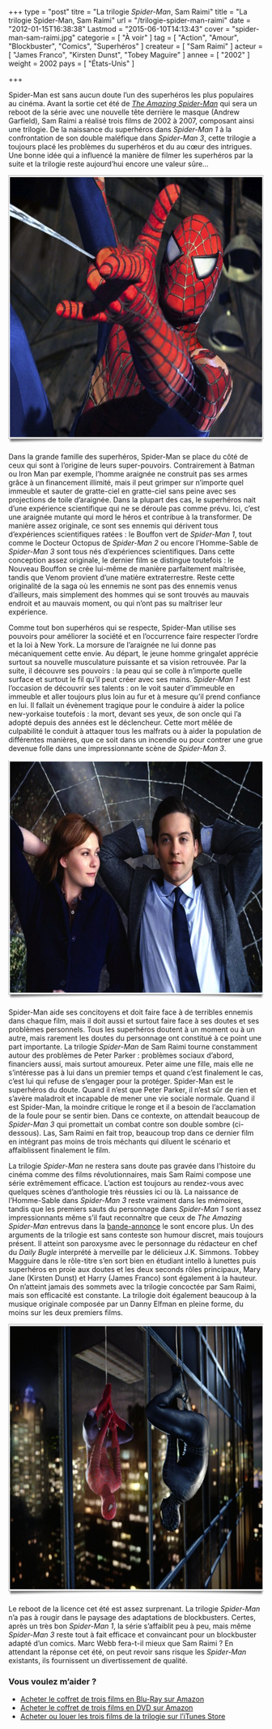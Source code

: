 +++
type = "post"
titre = "La trilogie <em>Spider-Man</em>, Sam Raimi"
title = "La trilogie Spider-Man, Sam Raimi"
url = "/trilogie-spider-man-raimi"
date = "2012-01-15T16:38:38"
Lastmod = "2015-06-10T14:13:43"
cover = "spider-man-sam-raimi.jpg"
categorie = [ "À voir" ]
tag = [ "Action", "Amour", "Blockbuster", "Comics", "Superhéros" ]
createur = [ "Sam Raimi" ]
acteur = [ "James Franco", "Kirsten Dunst", "Tobey Maguire" ]
annee = [ "2002" ]
weight = 2002
pays = [ "États-Unis" ]

+++

<p>Spider-Man est sans aucun doute l&rsquo;un des superhéros les plus populaires au cinéma. Avant la sortie cet été de <a href="/2012/07/04/amazing-spider-man-webb/" title="The Amazing Spider-Man, Marc Webb"><em>The Amazing Spider-Man</em></a> qui sera un reboot de la série avec une nouvelle tête derrière le masque (Andrew Garfield), Sam Raimi a réalisé trois films de 2002 à 2007, composant ainsi une trilogie. De la naissance du superhéros dans <em>Spider-Man 1</em> à la confrontation de son double maléfique dans <em>Spider-Man 3</em>, cette trilogie a toujours placé les problèmes du superhéros et du au cœur des intrigues. Une bonne idée qui a influencé la manière de filmer les superhéros par la suite et la trilogie reste aujourd&rsquo;hui encore une valeur sûre…</p>
<img class="aligncenter" style="border-style: initial; border-color: initial; border-width: 0px;" src="spider-man-1.jpg" alt="Spider man 1" width="690" height="529" border="0" />
<p>Dans la grande famille des superhéros, Spider-Man se place du côté de ceux qui sont à l&rsquo;origine de leurs super-pouvoirs. Contrairement à Batman ou Iron Man par exemple, l&rsquo;homme araignée ne construit pas ses armes grâce à un financement illimité, mais il peut grimper sur n&rsquo;importe quel immeuble et sauter de gratte-ciel en gratte-ciel sans peine avec ses projections de toile d&rsquo;araignée. Dans la plupart des cas, le superhéros nait d&rsquo;une expérience scientifique qui ne se déroule pas comme prévu. Ici, c&rsquo;est une araignée mutante qui mord le héros et contribue à la transformer. De manière assez originale, ce sont ses ennemis qui dérivent tous d&rsquo;expériences scientifiques ratées : le Bouffon vert de <em>Spider-Man 1</em>, tout comme le Docteur Octopus de <em>Spider-Man 2</em> ou encore l&rsquo;Homme-Sable de <em>Spider-Man 3</em> sont tous nés d&rsquo;expériences scientifiques. Dans cette conception assez originale, le dernier film se distingue toutefois : le Nouveau Bouffon se crée lui-même de manière parfaitement maîtrisée, tandis que Venom provient d&rsquo;une matière extraterrestre. Reste cette originalité de la saga où les ennemis ne sont pas des ennemis venus d&rsquo;ailleurs, mais simplement des hommes qui se sont trouvés au mauvais endroit et au mauvais moment, ou qui n&rsquo;ont pas su maîtriser leur expérience.</p>
<p>Comme tout bon superhéros qui se respecte, Spider-Man utilise ses pouvoirs pour améliorer la société et en l&rsquo;occurrence faire respecter l&rsquo;ordre et la loi à New York. La morsure de l&rsquo;araignée ne lui donne pas mécaniquement cette envie. Au départ, le jeune homme gringalet apprécie surtout sa nouvelle musculature puissante et sa vision retrouvée. Par la suite, il découvre ses pouvoirs : la peau qui se colle à n&rsquo;importe quelle surface et surtout le fil qu&rsquo;il peut créer avec ses mains. <em>Spider-Man 1</em> est l&rsquo;occasion de découvrir ses talents : on le voit sauter d&rsquo;immeuble en immeuble et aller toujours plus loin au fur et à mesure qu&rsquo;il prend confiance en lui. Il fallait un évènement tragique pour le conduire à aider la police new-yorkaise toutefois : la mort, devant ses yeux, de son oncle qui l&rsquo;a adopté depuis des années est le déclencheur. Cette mort mêlée de culpabilité le conduit à attaquer tous les malfrats ou à aider la population de différentes manières, que ce soit dans un incendie ou pour contrer une grue devenue folle dans une impressionnante scène de <em>Spider-Man 3</em>.</p>
<img class="aligncenter" style="border-style: initial; border-color: initial; border-width: 0px;" src="spider-man-kirsten-dunst-tobey-maguire.jpg" alt="Spider man kirsten dunst tobey maguire" width="690" height="472" border="0" />
<p>Spider-Man aide ses concitoyens et doit faire face à de terribles ennemis dans chaque film, mais il doit aussi et surtout faire face à ses doutes et ses problèmes personnels. Tous les superhéros doutent à un moment ou à un autre, mais rarement les doutes du personnage ont constitué à ce point une part importante. La trilogie <em>Spider-Man</em> de Sam Raimi tourne constamment autour des problèmes de Peter Parker : problèmes sociaux d&rsquo;abord, financiers aussi, mais surtout amoureux. Peter aime une fille, mais elle ne s&rsquo;intéresse pas à lui dans un premier temps et quand c&rsquo;est finalement le cas, c&rsquo;est lui qui refuse de s&rsquo;engager pour la protéger. Spider-Man est le superhéros du doute. Quand il n&rsquo;est que Peter Parker, il n&rsquo;est sûr de rien et s&rsquo;avère maladroit et incapable de mener une vie sociale normale. Quand il est Spider-Man, la moindre critique le ronge et il a besoin de l&rsquo;acclamation de la foule pour se sentir bien. Dans ce contexte, on attendait beaucoup de <em>Spider-Man 3</em> qui promettait un combat contre son double sombre (ci-dessous). Las, Sam Raimi en fait trop, beaucoup trop dans ce dernier film en intégrant pas moins de trois méchants qui diluent le scénario et affaiblissent finalement le film.</p>
<p>La trilogie <em>Spider-Man</em> ne restera sans doute pas gravée dans l&rsquo;histoire du cinéma comme des films révolutionnaires, mais Sam Raimi compose une série extrêmement efficace. L&rsquo;action est toujours au rendez-vous avec quelques scènes d&rsquo;anthologie très réussies ici ou là. La naissance de l&rsquo;Homme-Sable dans <em>Spider-Man 3</em> reste vraiment dans les mémoires, tandis que les premiers sauts du personnage dans <em>Spider-Man 1</em> sont assez impressionnants même s&rsquo;il faut reconnaître que ceux de <em>The Amazing Spider-Man</em> entrevus dans la <a href="http://www.youtube.com/watch?v=njCs0skAVyo&amp;feature=fvst">bande-annonce</a> le sont encore plus. Un des arguments de la trilogie est sans conteste son humour discret, mais toujours présent. Il atteint son paroxysme avec le personnage du rédacteur en chef du <em>Daily Bugle</em> interprété à merveille par le délicieux J.K. Simmons. Tobbey Magguire dans le rôle-titre s&rsquo;en sort bien en étudiant intello à lunettes puis superhéros en proie aux doutes et les deux seconds rôles principaux, Mary Jane (Kirsten Dunst) et Harry (James Franco) sont également à la hauteur. On n&rsquo;atteint jamais des sommets avec la trilogie concoctée par Sam Raimi, mais son efficacité est constante. La trilogie doit également beaucoup à la musique originale composée par un Danny Elfman en pleine forme, du moins sur les deux premiers films.</p>
<img class="aligncenter" style="border-style: initial; border-color: initial; border-width: 0px;" src="spider-man-3-sam-raimi.jpg" alt="Spider man 3 sam raimi" width="690" height="536" border="0" />
<p>Le reboot de la licence cet été est assez surprenant. La trilogie <em>Spider-Man</em> n&rsquo;a pas à rougir dans le paysage des adaptations de blockbusters. Certes, après un très bon <em>Spider-Man 1</em>, la série s&rsquo;affaiblit peu à peu, mais même <em>Spider-Man 3</em> reste tout à fait efficace et convaincant pour un blockbuster adapté d&rsquo;un comics. Marc Webb fera-t-il mieux que Sam Raimi ? En attendant la réponse cet été, on peut revoir sans risque les <em>Spider-Man</em> existants, ils fournissent un divertissement de qualité.</p>
<div class="amazon">
<h3>Vous voulez m&rsquo;aider ?</h3>
<ul>
<li><a href="http://www.amazon.fr/gp/product/B000VI04X4/ref=as_li_ss_tl?ie=UTF8&tag=leblogdenic07-21&linkCode=as2&camp=1642&creative=19458&creativeASIN=B000VI04X4">Acheter le coffret de trois films en Blu-Ray sur Amazon</a></li>
<li><a href="http://www.amazon.fr/gp/product/B002KMW7W0/ref=as_li_ss_tl?ie=UTF8&tag=leblogdenic07-21&linkCode=as2&camp=1642&creative=19458&creativeASIN=B002KMW7W0">Acheter le coffret de trois films en DVD sur Amazon</a></li>
<li><a href="http://ax.search.itunes.apple.com/WebObjects/MZSearch.woa/wa/search?entity=movie&media=all&restrict=true&submit=seeAllLockups&term=spider-man">Acheter ou louer les trois films de la trilogie sur l&rsquo;iTunes Store</a></li>
</ul>
</div>

